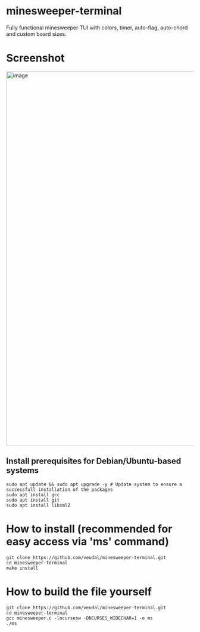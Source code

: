 # minesweeper-terminal
Fully functional minesweeper TUI with colors, timer, auto-flag, auto-chord and custom board sizes.

# Screenshot
<img width="1919" height="1001" alt="image" src="https://github.com/user-attachments/assets/51404280-aa36-4dcf-8fb0-dd2c9dc87508" />

## Install prerequisites for Debian/Ubuntu-based systems
```
sudo apt update && sudo apt upgrade -y # Update system to ensure a successfull installation of the packages
sudo apt install gcc
sudo apt install git
sudo apt install libxml2
```

# How to install (recommended for easy access via 'ms' command)
```
git clone https://github.com/veudal/minesweeper-terminal.git
cd minesweeper-terminal
make install
```

# How to build the file yourself
```
git clone https://github.com/veudal/minesweeper-terminal.git
cd minesweeper-terminal
gcc minesweeper.c -lncursesw -DNCURSES_WIDECHAR=1 -o ms
./ms
```

